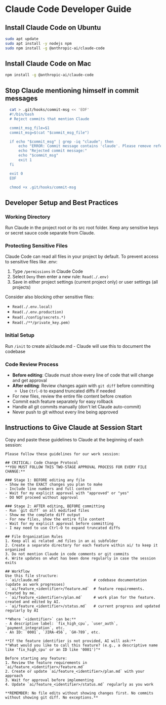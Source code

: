 # Claude Code Developer Guide

## Install Claude Code on Ubuntu 
```bash
sudo apt update
sudo apt install -y nodejs npm
sudo npm install -g @anthropic-ai/claude-code
```

## Install Claude Code on Mac 
```bash
npm install -g @anthropic-ai/claude-code
```

## Stop Claude mentioning himself in commit messages    
```bash
  cat > .git/hooks/commit-msg << 'EOF'
  #!/bin/bash
  # Reject commits that mention Claude

  commit_msg_file=$1
  commit_msg=$(cat "$commit_msg_file")

  if echo "$commit_msg" | grep -iq "claude"; then
      echo "ERROR: Commit message contains 'claude'. Please remove references to Claude."
      echo "Rejected commit message:"
      echo "$commit_msg"
      exit 1
  fi

  exit 0
  EOF

  chmod +x .git/hooks/commit-msg
```

## Developer Setup and Best Practices

### Working Directory
Run Claude in the project root or its src root folder. Keep any sensitive keys or secret sauce code separate from Claude.

### Protecting Sensitive Files
Claude Code can read all files in your project by default. To prevent access to sensitive files like .env:

1. Type `/permissions` in Claude Code
2. Select `Deny` then enter a new rule: `Read(./.env)`
3. Save in either project settings (current project only) or user settings (all projects)

Consider also blocking other sensitive files:
- `Read(./.env.local)`
- `Read(./.env.production)`
- `Read(./config/secrets.*)`
- `Read(./**/private_key.pem)`

### Initial Setup
Run `/init` to create ai/claude.md - Claude will use this to document the codebase

### Code Review Process
- **Before editing**: Claude must show every line of code that will change and get approval
- **After editing**: Review changes again with `git diff` before committing
  - Use `Ctrl-O` to expand truncated diffs if needed
- For new files, review the entire file content before creation
- Commit each feature separately for easy rollback
- Handle all git commits manually (don't let Claude auto-commit)
- Never push to git without every line being approved

## Instructions to Give Claude at Session Start
Copy and paste these guidelines to Claude at the beginning of each session:
```
Please follow these guidelines for our work session:

## CRITICAL: Code Change Protocol
**YOU MUST FOLLOW THIS TWO-STAGE APPROVAL PROCESS FOR EVERY FILE CHANGE:**

### Stage 1: BEFORE editing any file
- Show me the EXACT changes you plan to make
- Include line numbers and full context
- Wait for my explicit approval with "approved" or "yes"
- DO NOT proceed without approval

### Stage 2: AFTER editing, BEFORE committing
- Run `git diff` on all modified files
- Show me the complete diff output
- For new files, show the entire file content
- Wait for my explicit approval before committing
- I may need to use Ctrl-O to expand truncated diffs

## File Organization Rules
1. Keep all ai related .md files in an ai subfolder
2. Create a separate directory for each feature within ai/ to keep it organized
3. Do not mention Claude in code comments or git commits
4. Write updates on what has been done regularly in case the session exits

## Workflow
Use this file structure:
- `ai/claude.md`                        # codebase documentation (update as work progresses)
- `ai/feature_<identifier>/feature.md`  # feature requirements. Created by me.
- `ai/feature_<identifier>/plan.md`     # work plan for the feature. created and edited by AI.
- `ai/feature_<identifier>/status.md`   # current progress and updated regularly by AI

**Where `<identifier>` can be:**
- A descriptive label: `fix_high_cpu`, `user_auth`, `payment_integration`, etc.
- An ID: `0001`, `JIRA-456`, `GH-789`, etc.

**If the feature identifier is not provided, AI will ask:** 
*"What would you like to call this feature? (e.g., a descriptive name like 'fix_high_cpu' or an ID like '0001')"*

Before starting any feature:
1. Review the feature requirements in `ai/feature_<identifier>/feature.md`
2. Create or update `ai/feature_<identifier>/plan.md` with your approach
3. Wait for approval before implementing
4. Update `ai/feature_<identifier>/status.md` regularly as you work

**REMEMBER: No file edits without showing changes first. No commits without showing git diff. No exceptions.**
```
